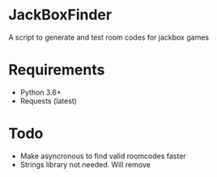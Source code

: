 # JackBoxFinder
A script to generate and test room codes for jackbox games

# Requirements
- Python 3.6+
- Requests (latest)

# Todo
- Make asyncronous to find valid roomcodes faster
- Strings library not needed. Will remove
